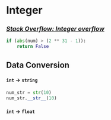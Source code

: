 # Integer

### [_Stack Overflow: Integer overflow_](https://stackoverflow.com/questions/45528637/checking-integer-overflow-in-python#45528715) 

```python
if (abs(num) > (2 ** 31 - 1)):
    return False
```

## Data Conversion

#### `int` -> `string`

```python
num_str = str(10)
num_str.__str__(10)
```

#### `int` -> `float`


